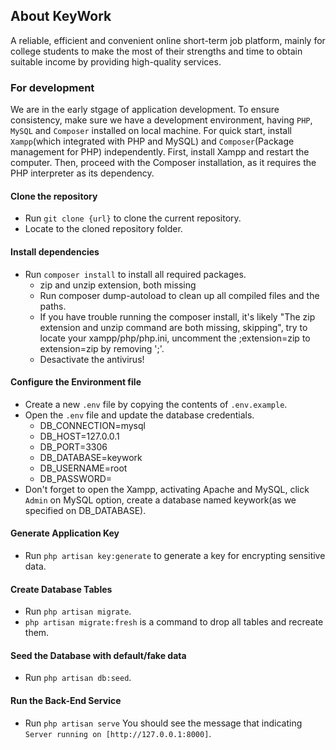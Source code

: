 ## About KeyWork

A reliable, efficient and convenient online short-term job platform, mainly for college students to make the most of their strengths and time to obtain suitable income by providing high-quality services.

### For development
We are in the early stgage of application development. To ensure consistency, make sure we have a development environment, having `PHP`, `MySQL` and `Composer` installed on local machine. For quick start, install `Xampp`(which integrated with PHP and MySQL) and `Composer`(Package management for PHP) independently. First, install Xampp and restart the computer. Then, proceed with the Composer installation, as it requires the PHP interpreter as its dependency.

#### Clone the repository
- Run `git clone {url}` to clone the current repository.
- Locate to the cloned repository folder.

#### Install dependencies
- Run `composer install` to install all required packages.
    - zip and unzip extension, both missing
    - Run composer dump-autoload to clean up all compiled files and the paths.
    - If you have trouble running the composer install, it's likely "The zip extension and unzip command are both missing, skipping", try to locate your xampp/php/php.ini, uncomment the ;extension=zip to extension=zip by removing ';'.
    - Desactivate the antivirus!

#### Configure the Environment file
- Create a new `.env` file by copying the contents of `.env.example`.
- Open the `.env` file and update the database credentials.
    - DB_CONNECTION=mysql
    - DB_HOST=127.0.0.1
    - DB_PORT=3306
    - DB_DATABASE=keywork
    - DB_USERNAME=root
    - DB_PASSWORD=
- Don't forget to open the Xampp, activating Apache and MySQL, click `Admin` on MySQL option, create a database named keywork(as we specified on DB_DATABASE).

#### Generate Application Key
- Run `php artisan key:generate` to generate a  key for encrypting sensitive data.
  
#### Create Database Tables
- Run `php artisan migrate`.
- `php artisan migrate:fresh` is a command to drop all tables and recreate them.
  
#### Seed the Database with default/fake data
- Run `php artisan db:seed`.

#### Run the Back-End Service
- Run `php artisan serve`
You should see the message that indicating `Server running on [http://127.0.0.1:8000]`.
